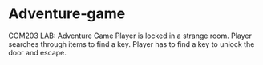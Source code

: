 # Adventure-game
COM203 LAB: Adventure Game
Player is locked in a strange room.
Player searches through items to find a key.
Player has to find a key to unlock the door and escape.

